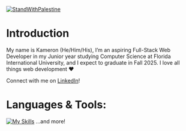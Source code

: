 [![StandWithPalestine](https://raw.githubusercontent.com/Safouene1/support-palestine-banner/master/StandWithPalestine.svg)](https://techforpalestine.org/learn-more)
# Introduction

My name is Kameron (He/Him/His), I’m an aspiring Full-Stack Web Developer in my Junior year studying Computer Science at Florida International University, and I expect to graduate in Fall 2025. I love all things web development ❤️

Connect with me on [LinkedIn](https://www.linkedin.com/in/kameron-h/)!

# Languages & Tools:
[![My Skills](https://skillicons.dev/icons?i=react,js,ts,nodejs,html,css,tailwind,bootstrap,java,c,swift,supabase,figma,vite,wordpress,vscode,eclipse,replit)](https://skillicons.dev) ...and more!
<!--
**kameron-h/kameron-h** is a ✨ _special_ ✨ repository because its `README.md` (this file) appears on your GitHub profile.

Here are some ideas to get you started:

- 🔭 I’m currently working on ...
- 🌱 I’m currently learning ...
- 👯 I’m looking to collaborate on ...
- 🤔 I’m looking for help with ...
- 💬 Ask me about ...
- 📫 How to reach me: ...
- 😄 Pronouns: ...
- ⚡ Fun fact: ...
-->
